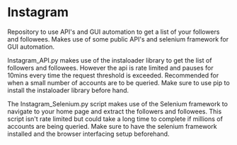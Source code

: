 # Instagram

Repository to use API's and GUI automation to get a list of your followers and followees. Makes use of some public API's and selenium framework for GUI automation.<br />

Instagram_API.py makes use of the instaloader library to get the list of followers and followees. However the api is rate limited and pauses for 10mins every time the request threshold is exceeded. Recommended for when a small number of accounts are to be queried. Make sure to use pip to install the instaloader library before hand.<br />

The Instagram_Selenium.py script makes use of the Selenium framework to navigate to your home page and extract the followers and followees. This script isn't rate limited but could take a long time to complete if millions of accounts are being queried. Make sure to have the selenium framework installed and the browser interfacing setup beforehand.
